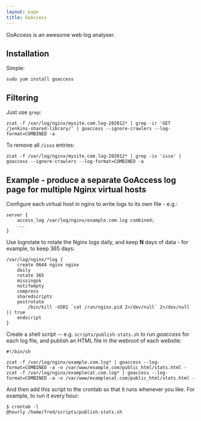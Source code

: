 ```yaml
---
layout: page
title: GoAccess
---
```


GoAccess is an awesome web log analyser.

## Installation

Simple:

    sudo yum install goaccess

## Filtering

Just use `grep`:

```
zcat -f /var/log/nginx/mysite.com.log-202012* | grep -ir 'GET /jenkins-shared-library/' | goaccess --ignore-crawlers --log-format=COMBINED -a 
```

To remove all `/isso` entries:

```
zcat -f /var/log/nginx/mysite.com.log-202012* | grep -iv 'isso' | goaccess --ignore-crawlers --log-format=COMBINED -a 
```

## Example - produce a separate GoAccess log page for multiple Nginx virtual hosts

Configure each virtual host in nginx to write logs to its own file - e.g.:

```
server {
    access_log /var/log/nginx/example.com.log combined;
    ...
}
```

Use logrotate to rotate the Nginx logs daily, and keep **N** days of data - for example, to keep 365 days:

```
/var/log/nginx/*log {
    create 0644 nginx nginx
    daily
    rotate 365
    missingok
    notifempty
    compress
    sharedscripts
    postrotate
        /bin/kill -USR1 `cat /run/nginx.pid 2>/dev/null` 2>/dev/null || true
    endscript
}
```

Create a shell script -- e.g. `scripts/publish-stats.sh` to run _goaccess_ for each log file, and publish an HTML file in the webroot of each website:

```
#!/bin/sh

zcat -f /var/log/nginx/example.com.log* | goaccess --log-format=COMBINED -a -o /var/www/example.com/public_html/stats.html -
zcat -f /var/log/nginx/examplecat.com.log* | goaccess --log-format=COMBINED -a -o /var/www/examplecat.com/public_html/stats.html -
```

And then add this script to the crontab so that it runs whenever you like. For example, to run it every hour:

```
$ crontab -l
@hourly /home/fred/scripts/publish-stats.sh
```
